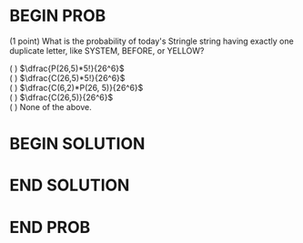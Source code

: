 # BEGIN PROB

(1 point) What is the probability of today's Stringle string having
exactly one duplicate letter, like SYSTEM, BEFORE, or YELLOW?

( ) $\dfrac{P(26,5)*5!}{26^6}$\
( ) $\dfrac{C(26,5)*5!}{26^6}$\
( ) $\dfrac{C(6,2)*P(26, 5)}{26^6}$\
( ) $\dfrac{C(26,5)}{26^6}$\
( ) None of the above.

# BEGIN SOLUTION

# END SOLUTION

# END PROB